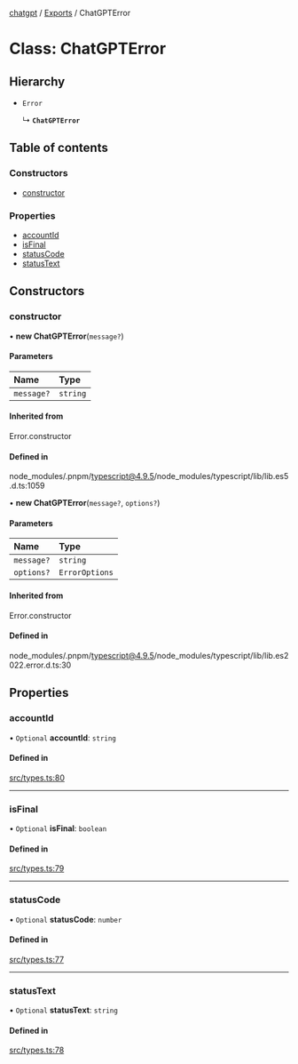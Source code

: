[chatgpt](../readme.md) / [Exports](../modules.md) / ChatGPTError

# Class: ChatGPTError

## Hierarchy

- `Error`

  ↳ **`ChatGPTError`**

## Table of contents

### Constructors

- [constructor](ChatGPTError.md#constructor)

### Properties

- [accountId](ChatGPTError.md#accountid)
- [isFinal](ChatGPTError.md#isfinal)
- [statusCode](ChatGPTError.md#statuscode)
- [statusText](ChatGPTError.md#statustext)

## Constructors

### constructor

• **new ChatGPTError**(`message?`)

#### Parameters

| Name | Type |
| :------ | :------ |
| `message?` | `string` |

#### Inherited from

Error.constructor

#### Defined in

node_modules/.pnpm/typescript@4.9.5/node_modules/typescript/lib/lib.es5.d.ts:1059

• **new ChatGPTError**(`message?`, `options?`)

#### Parameters

| Name | Type |
| :------ | :------ |
| `message?` | `string` |
| `options?` | `ErrorOptions` |

#### Inherited from

Error.constructor

#### Defined in

node_modules/.pnpm/typescript@4.9.5/node_modules/typescript/lib/lib.es2022.error.d.ts:30

## Properties

### accountId

• `Optional` **accountId**: `string`

#### Defined in

[src/types.ts:80](https://github.com/transitive-bullshit/chatgpt-api/blob/9eac18f/src/types.ts#L80)

___

### isFinal

• `Optional` **isFinal**: `boolean`

#### Defined in

[src/types.ts:79](https://github.com/transitive-bullshit/chatgpt-api/blob/9eac18f/src/types.ts#L79)

___

### statusCode

• `Optional` **statusCode**: `number`

#### Defined in

[src/types.ts:77](https://github.com/transitive-bullshit/chatgpt-api/blob/9eac18f/src/types.ts#L77)

___

### statusText

• `Optional` **statusText**: `string`

#### Defined in

[src/types.ts:78](https://github.com/transitive-bullshit/chatgpt-api/blob/9eac18f/src/types.ts#L78)

